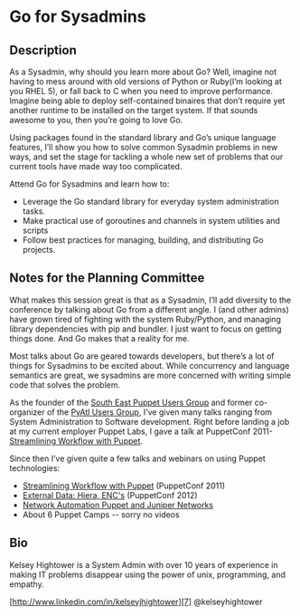 # Go for Sysadmins

## Description

As a Sysadmin, why should you learn more about Go?  Well, imagine not having to mess around with old versions of Python or Ruby(I’m looking at you RHEL 5), or fall back to C when you need to improve performance.  Imagine being able to deploy self-contained binaires that don’t require yet another runtime to be installed on the target system. If that sounds awesome to you, then you’re going to love Go.

Using packages found in the standard library and Go’s unique language features, I’ll show you how to solve common Sysadmin problems in new ways, and set the stage for tackling a whole new set of problems that our current tools have made way too complicated.

Attend Go for Sysadmins and learn how to:

* Leverage the Go standard library for everyday system administration tasks.
* Make practical use of goroutines and channels in system utilities and scripts
* Follow best practices for managing, building, and distributing Go projects.

## Notes for the Planning Committee

What makes this session great is that as a Sysadmin, I’ll add diversity to the conference by talking about Go from a different angle. I (and other admins) have grown tired of fighting with the system Ruby/Python, and managing library dependencies with pip and bundler. I just want to focus on getting things done. And Go makes that a reality for me.

Most talks about Go are geared towards developers, but there’s a lot of things for Sysadmins to be excited about.  While concurrency and language semantics are great, we sysadmins are more concerned with writing simple code that solves the problem. 

As the founder of the [South East Puppet Users Group][1] and former co-organizer of the [PyAtl Users Group][2], I’ve given many talks ranging from System Administration to Software development. Right before landing a job at my current employer Puppet Labs, I gave a talk at PuppetConf 2011- [Streamlining Workflow with Puppet][3].



Since then I’ve given quite a few talks and webinars on using Puppet technologies:

* [Streamlining Workflow with Puppet][4] (PuppetConf 2011)
* [External Data: Hiera, ENC's][5] (PuppetConf 2012)
* [Network Automation Puppet and Juniper Networks][6]
* About 6 Puppet Camps -- sorry no videos


## Bio

Kelsey Hightower is a System Admin with over 10 years of experience in making IT problems disappear using the power of unix, programming, and empathy.

[http://www.linkedin.com/in/kelseyjhightower][7]
@kelseyhightower

[1]: http://www.meetup.com/South-East-Puppet-User-Group/
[2]: http://www.meetup.com/python-atlanta/
[3]: http://www.youtube.com/watch?v=WUlYEJ-fpfU
[4]: http://www.youtube.com/watch?v=WUlYEJ-fpfU
[5]: http://www.youtube.com/watch?v=z9TK-gUNFHk
[6]: http://www.juniper.net/us/en/forms/simplify-data-center-on-demand/
[7]: http://www.linkedin.com/in/kelseyjhightower
